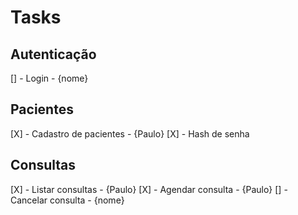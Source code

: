 # Tasks

## Autenticação
[] - Login - {nome}

## Pacientes
[X] - Cadastro de pacientes - {Paulo}
    [X] - Hash de senha

## Consultas
[X] - Listar consultas - {Paulo}
[X] - Agendar consulta - {Paulo}
[] - Cancelar consulta - {nome}
